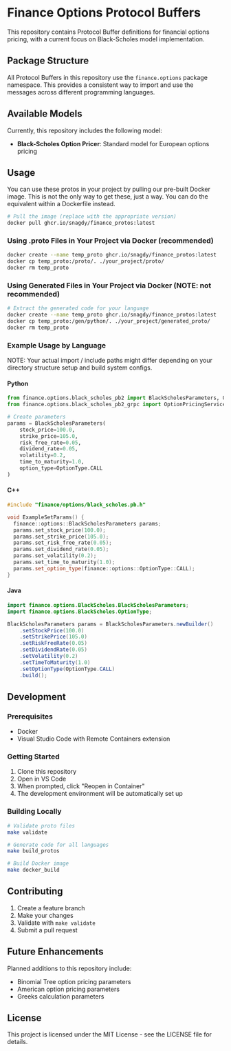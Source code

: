 # Finance Options Protocol Buffers

This repository contains Protocol Buffer definitions for financial options pricing, with a current focus on Black-Scholes model implementation.

## Package Structure

All Protocol Buffers in this repository use the `finance.options` package namespace. This provides a consistent way to import and use the messages across different programming languages.

## Available Models

Currently, this repository includes the following model:

- **Black-Scholes Option Pricer**: Standard model for European options pricing

## Usage

You can use these protos in your project by pulling our pre-built Docker image.
This is not the only way to get these, just a way.
You can do the equivalent within a Dockerfile instead.

```bash
# Pull the image (replace with the appropriate version)
docker pull ghcr.io/snagdy/finance_protos:latest
```

### Using .proto Files in Your Project via Docker (recommended)

```bash
docker create --name temp_proto ghcr.io/snagdy/finance_protos:latest
docker cp temp_proto:/proto/. ./your_project/proto/
docker rm temp_proto
```

### Using Generated Files in Your Project via Docker (NOTE: not recommended)


```bash
# Extract the generated code for your language
docker create --name temp_proto ghcr.io/snagdy/finance_protos:latest
docker cp temp_proto:/gen/python/. ./your_project/generated_proto/
docker rm temp_proto
```

### Example Usage by Language

NOTE: Your actual import / include paths might differ depending on your directory 
structure setup and build system configs.

#### Python
```python
from finance.options.black_scholes_pb2 import BlackScholesParameters, OptionType
from finance.options.black_scholes_pb2_grpc import OptionPricingServiceStub

# Create parameters
params = BlackScholesParameters(
    stock_price=100.0,
    strike_price=105.0,
    risk_free_rate=0.05,
    dividend_rate=0.05,
    volatility=0.2,
    time_to_maturity=1.0,
    option_type=OptionType.CALL
)
```

#### C++
```cpp
#include "finance/options/black_scholes.pb.h"

void ExampleSetParams() {
  finance::options::BlackScholesParameters params;
  params.set_stock_price(100.0);
  params.set_strike_price(105.0);
  params.set_risk_free_rate(0.05);
  params.set_dividend_rate(0.05);
  params.set_volatility(0.2);
  params.set_time_to_maturity(1.0);
  params.set_option_type(finance::options::OptionType::CALL);
}
```

#### Java
```java
import finance.options.BlackScholes.BlackScholesParameters;
import finance.options.BlackScholes.OptionType;

BlackScholesParameters params = BlackScholesParameters.newBuilder()
    .setStockPrice(100.0)
    .setStrikePrice(105.0)
    .setRiskFreeRate(0.05)
    .setDividendRate(0.05)
    .setVolatility(0.2)
    .setTimeToMaturity(1.0)
    .setOptionType(OptionType.CALL)
    .build();
```

## Development

### Prerequisites

- Docker
- Visual Studio Code with Remote Containers extension

### Getting Started

1. Clone this repository
2. Open in VS Code
3. When prompted, click "Reopen in Container"
4. The development environment will be automatically set up

### Building Locally

```bash
# Validate proto files
make validate

# Generate code for all languages
make build_protos

# Build Docker image
make docker_build
```

## Contributing

1. Create a feature branch
2. Make your changes
3. Validate with `make validate`
4. Submit a pull request

## Future Enhancements

Planned additions to this repository include:
- Binomial Tree option pricing parameters
- American option pricing parameters
- Greeks calculation parameters

## License

This project is licensed under the MIT License - see the LICENSE file for details.